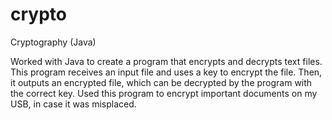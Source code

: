 # crypto
Cryptography (Java)

Worked with Java to create a program that encrypts and decrypts text files. This program receives an input file and uses a key to encrypt the file. Then, it outputs an encrypted file, which can be decrypted by the program with the correct key. Used this program to encrypt important documents on my USB, in case it was misplaced.
